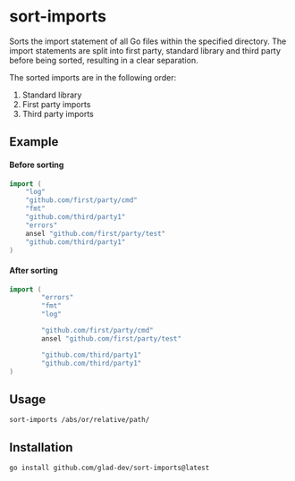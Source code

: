 # sort-imports

Sorts the import statement of all Go files within the specified directory.
The import statements are split into first party, standard library and third party before being sorted, resulting in a clear separation.


The sorted imports are in the following order:
1. Standard library
2. First party imports
3. Third party imports

## Example
#### Before sorting

````go
import (
	"log"
	"github.com/first/party/cmd"
	"fmt"
	"github.com/third/party1"
	"errors"
	ansel "github.com/first/party/test"
	"github.com/third/party1"
)
````

#### After sorting
````go
import (
        "errors"
        "fmt"
        "log"

        "github.com/first/party/cmd"
        ansel "github.com/first/party/test"

        "github.com/third/party1"
        "github.com/third/party1"
)
````

## Usage
````shell
sort-imports /abs/or/relative/path/
````

## Installation
````shell
go install github.com/glad-dev/sort-imports@latest
````